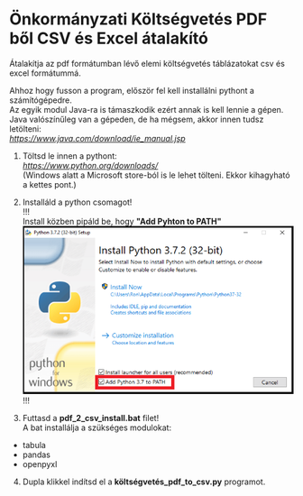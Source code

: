 # Önkormányzati Költségvetés PDF ből CSV és Excel átalakító  
Átalakítja az pdf formátumban lévő elemi költségvetés táblázatokat csv és excel formátummá.

Ahhoz hogy fusson a program, először fel kell installálni pythont a számítógépedre.  
Az egyik modul Java-ra is támaszkodik ezért annak is kell lennie a gépen.  
Java valószínűleg van a gépeden, de ha mégsem, akkor innen tudsz letölteni:  
*https://www.java.com/download/ie_manual.jsp*  

1) Töltsd le innen a pythont:  
*https://www.python.org/downloads/*  
(Windows alatt a Microsoft store-ból is le lehet tölteni. Ekkor kihagyható a kettes pont.)  

2) Installáld a python csomagot!  
!!!  
Install közben pipáld be, hogy **"Add Pyhton to PATH"**  
![alt text](https://github.com/xngst/Koltsegvetes-PDF-to-CSV-Excel/blob/main/install/install.png)
!!!  
  
3) Futtasd a **pdf_2_csv_install.bat** filet!  
A bat installálja a szükséges modulokat:  
* tabula  
* pandas   
* openpyxl  
  
4) Dupla klikkel indítsd el a **költségvetés_pdf_to_csv.py** programot.  


